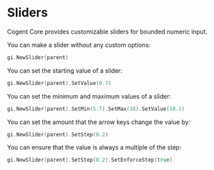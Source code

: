# Sliders

Cogent Core provides customizable sliders for bounded numeric input.

You can make a slider without any custom options:

```Go
gi.NewSlider(parent)
```

You can set the starting value of a slider:

```Go
gi.NewSlider(parent).SetValue(0.7)
```

You can set the minimum and maximum values of a slider:

```Go
gi.NewSlider(parent).SetMin(5.7).SetMax(18).SetValue(10.2)
```

You can set the amount that the arrow keys change the value by:

```Go
gi.NewSlider(parent).SetStep(0.2)
```

You can ensure that the value is always a multiple of the step:

```Go
gi.NewSlider(parent).SetStep(0.2).SetEnforceStep(true)
```